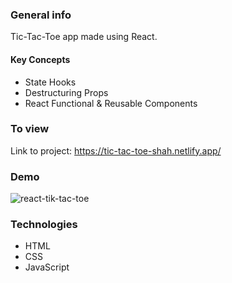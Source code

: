 ### General info

Tic-Tac-Toe app made using React.

#### Key Concepts

- State Hooks
- Destructuring Props
- React Functional & Reusable Components 


### To view

Link to project: https://tic-tac-toe-shah.netlify.app/

### Demo
![react-tik-tac-toe](https://media.giphy.com/media/A0ExlAAcdC74DJZS2C/giphy.gif)


### Technologies

- HTML
- CSS
- JavaScript
